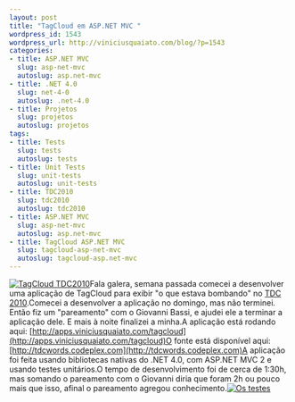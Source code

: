 ```yaml
--- 
layout: post
title: "TagCloud em ASP.NET MVC "
wordpress_id: 1543
wordpress_url: http://viniciusquaiato.com/blog/?p=1543
categories: 
- title: ASP.NET MVC
  slug: asp-net-mvc
  autoslug: asp.net-mvc
- title: .NET 4.0
  slug: net-4-0
  autoslug: .net-4.0
- title: Projetos
  slug: projetos
  autoslug: projetos
tags: 
- title: Tests
  slug: tests
  autoslug: tests
- title: Unit Tests
  slug: unit-tests
  autoslug: unit-tests
- title: TDC2010
  slug: tdc2010
  autoslug: tdc2010
- title: ASP.NET MVC
  slug: asp-net-mvc
  autoslug: asp.net-mvc
- title: TagCloud ASP.NET MVC
  slug: tagcloud-asp-net-mvc
  autoslug: tagcloud-asp.net-mvc
---
```

[![](http://viniciusquaiato.com/images_posts/tagcloud-150x150.png "TagCloud TDC2010")](http://viniciusquaiato.com/images_posts/tagcloud.png)Fala galera, semana passada comecei a desenvolver uma aplicação de TagCloud para exibir "o que estava bombando" no [TDC 2010](http://thedevelopersconference.com.br).Comecei a desenvolver a aplicação no domingo, mas não terminei. Então fiz um "pareamento" com o Giovanni Bassi, e ajudei ele a terminar a aplicação dele. E mais à noite finalizei a minha.A aplicação está rodando aqui: [http://apps.viniciusquaiato.com/tagcloud](http://apps.viniciusquaiato.com/tagcloud)O fonte está disponível aqui: [http://tdcwords.codeplex.com](http://tdcwords.codeplex.com)A aplicação foi feita usando bibliotecas nativas do .NET 4.0, com ASP.NET MVC 2 e usando testes unitários.O tempo de desenvolvimento foi de cerca de 1:30h, mas somando o pareamento com o Giovanni diria que foram 2h ou pouco mais que isso, afinal o pareamento agregou conhecimento.[![](http://viniciusquaiato.com/images_posts/testes-300x192.jpg "Os testes")](http://viniciusquaiato.com/images_posts/testes.jpg)
